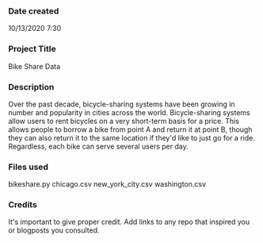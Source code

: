 ### Date created
10/13/2020 7:30

### Project Title
Bike Share Data

### Description
Over the past decade, bicycle-sharing systems have been growing in number and popularity in cities across the world. Bicycle-sharing systems allow users to rent bicycles on a very short-term basis for a price. This allows people to borrow a bike from point A and return it at point B, though they can also return it to the same location if they'd like to just go for a ride. Regardless, each bike can serve several users per day.

### Files used
bikeshare.py
chicago.csv
new_york_city.csv
washington.csv


### Credits
It's important to give proper credit. Add links to any repo that inspired you or blogposts you consulted.
